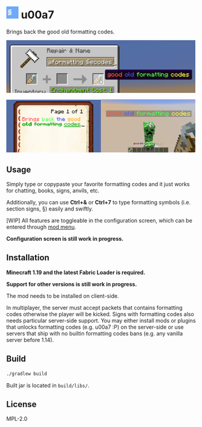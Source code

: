 # <img src="./src/main/resources/assets/u00a7/icon.png" alt="icon" width="32"/> u00a7

Brings back the good old formatting codes.

<img src="./screenshots/Anvil.png" width="500">

<img src="./screenshots/Book%20and%20Quill.png" width="250"><img src="./screenshots/Mob.png" width="250">

## Usage

Simply type or copypaste your favorite formatting codes and it just works for chatting, books, signs, anvils, etc.

Additionally, you can use **Ctrl+&** or **Ctrl+7** to type formatting symbols (i.e. section signs, §) easily and swiftly.

\[WIP\] All features are toggleable in the configuration screen, which can be entered through [mod menu](https://github.com/TerraformersMC/ModMenu).

**Configuration screen is still work in progress.**

## Installation

**Minecraft 1.19 and the latest Fabric Loader is required.**

**Support for other versions is still work in progress.**

The mod needs to be installed on client-side.

In multiplayer, the server must accept packets that contains formatting codes otherwise the player will be kicked. Signs with formatting codes also needs particular server-side support. You may either install mods or plugins that unlocks formatting codes (e.g. u00a7 :P) on the server-side or use servers that ship with no builtin formatting codes bans (e.g. any vanilla server before 1.14).

## Build

```sh
./gradlew build
```

Built jar is located in `build/libs/`.

## License

MPL-2.0
